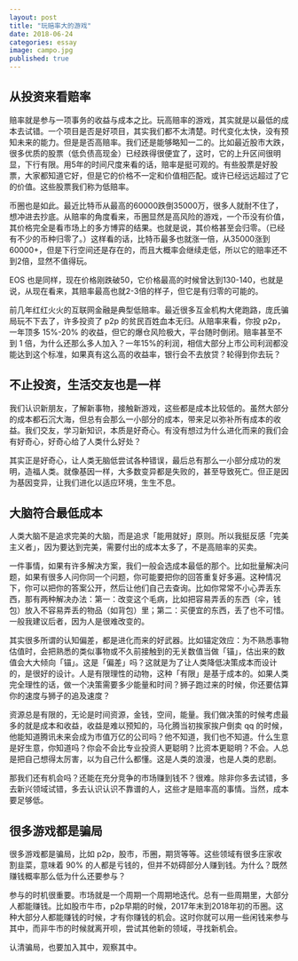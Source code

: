 ```yaml
---
layout: post
title: "玩赔率大的游戏"
date: 2018-06-24
categories: essay
image: campo.jpg
published: true
---
```


## 从投资来看赔率
赔率就是参与一项事务的收益与成本之比。玩高赔率的游戏，其实就是以最低的成本去试错。一个项目是否是好项目，其实我们都不太清楚。时代变化太快，没有预知未来的能力。但是是否高赔率。我们还是能够略知一二的。比如最近股市大跌，很多优质的股票（低负债高现金）已经跌得很便宜了，这时，它的上升区间很明显，下行有限。用5年的时间尺度来看的话，赔率是挺可观的。有些股票是好股票，大家都知道它好，但是它的价格不一定和价值相匹配。或许已经远远超过了它的价值。这些股票我们称为低赔率。

币圈也是如此。最近比特币从最高的60000跌倒35000万，很多人就耐不住了，想冲进去抄底。从赔率的角度看来，币圈显然是高风险的游戏，一个币没有价值，其价格完全是看市场上的多方博弈的结果。也就是说，其价格甚至会归零。（已经有不少的币种归零了。）这样看的话，比特币最多也就涨一倍，从35000涨到60000+，但是下行空间还是存在的，而且大概率会继续走低，所以它的赔率还不到2倍，显然不值得玩。

EOS 也是同样，现在价格刚跌破50，它价格最高的时候曾达到130-140，也就是说，从现在看来，其赔率最高也就2-3倍的样子，但它是有归零的可能的。

前几年红红火火的互联网金融是典型低赔率。最近很多互金机构大佬跑路，庞氏骗局玩不下去了，许多投资了 p2p 的贫民百姓血本无归。从赔率来看，你投 p2p，一年顶多 15%-20% 的收益，但它的爆仓风险极大，平台随时倒闭。赔率甚至不到 1 倍，为什么还那么多人加入？一年15%的利润，相信大部分上市公司利润都没能达到这个标准，如果真有这么高的收益率，银行会不去放贷？轮得到你去玩？

## 不止投资，生活交友也是一样

我们认识新朋友，了解新事物，接触新游戏，这些都是成本比较低的。虽然大部分的成本都石沉大海，但总有会那么一小部分的成本，带来足以弥补所有成本的收益。我们交友，学习新知识，本质是好奇心。有没有想过为什么进化而来的我们会有好奇心，好奇心给了人类什么好处？

其实正是好奇心，让人类无脑低尝试各种错误，最后总有那么一小部分成功的发明，造福人类。就像基因一样，大多数变异都是失败的，甚至导致死亡。但正是因为基因变异，让我们进化以适应环境，生生不息。

## 大脑符合最低成本
人类大脑不是追求完美的大脑，而是追求「能用就好」原则。所以我挺反感「完美主义者」，因为要达到完美，需要付出的成本太多了，不是高赔率的买卖。

一件事情，如果有许多解决方案，我们一般会选成本最低的那个。比如批量解决问题，如果有很多人问你同一个问题，你可能要把你的回答重复好多遍。这种情况下，你可以把你的答案公开，然后让他们自己去查询。比如你常常不小心弄丢东西，那有两种解决办法：第一：改变这个毛病，比如把容易弄丢的东西（伞，钱包）放入不容易弄丢的物品（如背包）里；第二：买便宜的东西，丢了也不可惜。一般我建议后者，因为人是很难改变的。

其实很多所谓的认知偏差，都是进化而来的好武器。比如锚定效应：为不熟悉事物估值时，会把熟悉的类似事物或不久前接触到的无关数值当做「锚」，估出来的数值会大大倾向「锚」。这是「偏差」吗？这就是为了让人类降低决策成本而设计的，是很好的设计。人是有限理性的动物，这种「有限」是基于成本的。如果人类完全理性的话，做一个决策需要多少能量和时间？狮子跑过来的时候，你还要估算你的速度与狮子的追及速度？

资源总是有限的，无论是时间资源，金钱，空间，能量。我们做决策的时候考虑最多的就是成本和收益，收益是难以预知的，马化腾当初挨家挨户倒卖 qq 的时候，他能知道腾讯未来会成为市值万亿的公司吗？他不知道，我们也不知道。什么生意是好生意，你知道吗？你会不会比专业投资人更聪明？比资本更聪明？不会。人总是把自己想得太厉害，以为自己什么都懂。这是人类的浪漫，也是人类的悲剧。

那我们还有机会吗？还能在充分竞争的市场赚到钱不？很难。除非你多去试错，多去新兴领域试错，多去认识认识不靠谱的人，这些才是赔率高的事情。当然，成本要足够低。

## 很多游戏都是骗局
很多游戏都是骗局，比如 p2p，股市，币圈，期货等等。这些领域有很多庄家收割韭菜，意味着 90% 的人都是亏钱的，但并不妨碍部分人赚到钱。为什么？既然赚钱概率那么低为什么还要参与？

参与的时机很重要。市场就是一个周期一个周期地迭代。总有一些周期里，大部分人都能赚钱。比如股市牛市，p2p早期的时候，2017年末到2018年初的币圈。这种大部分人都能赚钱的时候，才有你赚钱的机会。这时你就可以用一些闲钱来参与其中，而非牛市的时候就离开呗，尝试其他新的领域，寻找新机会。

认清骗局，也要加入其中，观察其中。